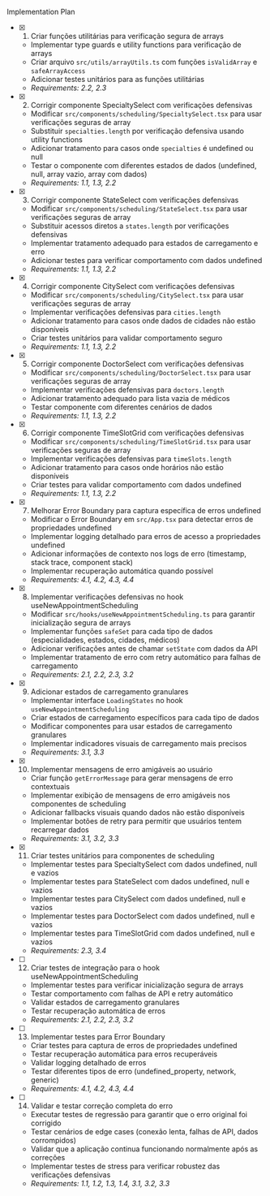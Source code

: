  Implementation Plan

- [x] 1. Criar funções utilitárias para verificação segura de arrays





  - Implementar type guards e utility functions para verificação de arrays
  - Criar arquivo `src/utils/arrayUtils.ts` com funções `isValidArray` e `safeArrayAccess`
  - Adicionar testes unitários para as funções utilitárias
  - _Requirements: 2.2, 2.3_

- [x] 2. Corrigir componente SpecialtySelect com verificações defensivas





  - Modificar `src/components/scheduling/SpecialtySelect.tsx` para usar verificações seguras de array
  - Substituir `specialties.length` por verificação defensiva usando utility functions
  - Adicionar tratamento para casos onde `specialties` é undefined ou null
  - Testar o componente com diferentes estados de dados (undefined, null, array vazio, array com dados)
  - _Requirements: 1.1, 1.3, 2.2_

- [x] 3. Corrigir componente StateSelect com verificações defensivas





  - Modificar `src/components/scheduling/StateSelect.tsx` para usar verificações seguras de array
  - Substituir acessos diretos a `states.length` por verificações defensivas
  - Implementar tratamento adequado para estados de carregamento e erro
  - Adicionar testes para verificar comportamento com dados undefined
  - _Requirements: 1.1, 1.3, 2.2_

- [x] 4. Corrigir componente CitySelect com verificações defensivas





  - Modificar `src/components/scheduling/CitySelect.tsx` para usar verificações seguras de array
  - Implementar verificações defensivas para `cities.length`
  - Adicionar tratamento para casos onde dados de cidades não estão disponíveis
  - Criar testes unitários para validar comportamento seguro
  - _Requirements: 1.1, 1.3, 2.2_

- [x] 5. Corrigir componente DoctorSelect com verificações defensivas





  - Modificar `src/components/scheduling/DoctorSelect.tsx` para usar verificações seguras de array
  - Implementar verificações defensivas para `doctors.length`
  - Adicionar tratamento adequado para lista vazia de médicos
  - Testar componente com diferentes cenários de dados
  - _Requirements: 1.1, 1.3, 2.2_

- [x] 6. Corrigir componente TimeSlotGrid com verificações defensivas





  - Modificar `src/components/scheduling/TimeSlotGrid.tsx` para usar verificações seguras de array
  - Implementar verificações defensivas para `timeSlots.length`
  - Adicionar tratamento para casos onde horários não estão disponíveis
  - Criar testes para validar comportamento com dados undefined
  - _Requirements: 1.1, 1.3, 2.2_

- [x] 7. Melhorar Error Boundary para captura específica de erros undefined





  - Modificar o Error Boundary em `src/App.tsx` para detectar erros de propriedades undefined
  - Implementar logging detalhado para erros de acesso a propriedades undefined
  - Adicionar informações de contexto nos logs de erro (timestamp, stack trace, component stack)
  - Implementar recuperação automática quando possível
  - _Requirements: 4.1, 4.2, 4.3, 4.4_

- [x] 8. Implementar verificações defensivas no hook useNewAppointmentScheduling





  - Modificar `src/hooks/useNewAppointmentScheduling.ts` para garantir inicialização segura de arrays
  - Implementar funções `safeSet` para cada tipo de dados (especialidades, estados, cidades, médicos)
  - Adicionar verificações antes de chamar `setState` com dados da API
  - Implementar tratamento de erro com retry automático para falhas de carregamento
  - _Requirements: 2.1, 2.2, 2.3, 3.2_

- [x] 9. Adicionar estados de carregamento granulares







  - Implementar interface `LoadingStates` no hook `useNewAppointmentScheduling`
  - Criar estados de carregamento específicos para cada tipo de dados
  - Modificar componentes para usar estados de carregamento granulares
  - Implementar indicadores visuais de carregamento mais precisos
  - _Requirements: 3.1, 3.3_

- [x] 10. Implementar mensagens de erro amigáveis ao usuário
  - Criar função `getErrorMessage` para gerar mensagens de erro contextuais
  - Implementar exibição de mensagens de erro amigáveis nos componentes de scheduling
  - Adicionar fallbacks visuais quando dados não estão disponíveis
  - Implementar botões de retry para permitir que usuários tentem recarregar dados
  - _Requirements: 3.1, 3.2, 3.3_

- [x] 11. Criar testes unitários para componentes de scheduling












  - Implementar testes para SpecialtySelect com dados undefined, null e vazios
  - Implementar testes para StateSelect com dados undefined, null e vazios
  - Implementar testes para CitySelect com dados undefined, null e vazios
  - Implementar testes para DoctorSelect com dados undefined, null e vazios
  - Implementar testes para TimeSlotGrid com dados undefined, null e vazios
  - _Requirements: 2.3, 3.4_

- [ ] 12. Criar testes de integração para o hook useNewAppointmentScheduling
  - Implementar testes para verificar inicialização segura de arrays
  - Testar comportamento com falhas de API e retry automático
  - Validar estados de carregamento granulares
  - Testar recuperação automática de erros
  - _Requirements: 2.1, 2.2, 2.3, 3.2_

- [ ] 13. Implementar testes para Error Boundary
  - Criar testes para captura de erros de propriedades undefined
  - Testar recuperação automática para erros recuperáveis
  - Validar logging detalhado de erros
  - Testar diferentes tipos de erro (undefined_property, network, generic)
  - _Requirements: 4.1, 4.2, 4.3, 4.4_

- [ ] 14. Validar e testar correção completa do erro
  - Executar testes de regressão para garantir que o erro original foi corrigido
  - Testar cenários de edge cases (conexão lenta, falhas de API, dados corrompidos)
  - Validar que a aplicação continua funcionando normalmente após as correções
  - Implementar testes de stress para verificar robustez das verificações defensivas
  - _Requirements: 1.1, 1.2, 1.3, 1.4, 3.1, 3.2, 3.3_